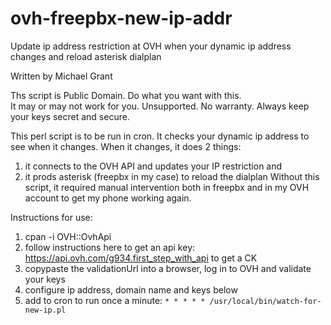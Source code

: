 # ovh-freepbx-new-ip-addr

Update ip address restriction at OVH when your dynamic ip address changes and reload asterisk dialplan

Written by Michael Grant

Ths script is Public Domain.  Do what you want with this.  
It may or may not work for you.  Unsupported.  No warranty.
Always keep your keys secret and secure.

This perl script is to be run in cron.  It checks your dynamic ip
address to see when it changes.  When it changes, it does 2 things:
1. it connects to the OVH API and updates your IP restriction and
2. it prods asterisk (freepbx in my case) to reload the dialplan
Without this script, it required manual intervention both in freepbx
and in my OVH account to get my phone working again.

Instructions for use:
1. cpan -i OVH::OvhApi
2. follow instructions here to get an api key: https://api.ovh.com/g934.first_step_with_api to get a CK
3. copypaste the validationUrl into a browser, log in to OVH and validate your keys
4. configure ip address, domain name and keys below
5. add to cron to run once a minute:
```* * * * * /usr/local/bin/watch-for-new-ip.pl```
